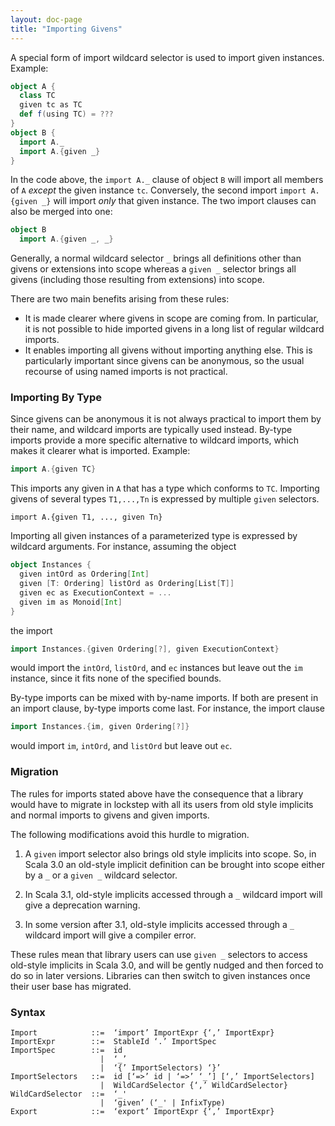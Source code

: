 ```yaml
---
layout: doc-page
title: "Importing Givens"
---
```


A special form of import wildcard selector is used to import given instances. Example:
```scala
object A {
  class TC
  given tc as TC
  def f(using TC) = ???
}
object B {
  import A._
  import A.{given _}
}
```
In the code above, the `import A._` clause of object `B` will import all members
of `A` _except_ the given instance `tc`. Conversely, the second import `import A.{given _}` will import _only_ that given instance.
The two import clauses can also be merged into one:
```scala
object B
  import A.{given _, _}
```

Generally, a normal wildcard selector `_` brings all definitions other than givens or extensions into scope
whereas a `given _` selector brings all givens (including those resulting from extensions) into scope.

There are two main benefits arising from these rules:

 - It is made clearer where givens in scope are coming from.
   In particular, it is not possible to hide imported givens in a long list of regular wildcard imports.
 - It enables importing all givens
   without importing anything else. This is particularly important since givens
   can be anonymous, so the usual recourse of using named imports is not
   practical.

### Importing By Type

Since givens can be anonymous it is not always practical to import them by their name, and wildcard imports are typically used instead. By-type imports provide a more specific alternative to wildcard imports, which makes it clearer what is imported. Example:

```scala
import A.{given TC}
```
This imports any given in `A` that has a type which conforms to `TC`. Importing givens of several types `T1,...,Tn`
is expressed by multiple `given` selectors.
```
import A.{given T1, ..., given Tn}
```
Importing all given instances of a parameterized type is expressed by wildcard arguments.
For instance, assuming the object
```scala
object Instances {
  given intOrd as Ordering[Int]
  given [T: Ordering] listOrd as Ordering[List[T]]
  given ec as ExecutionContext = ...
  given im as Monoid[Int]
}
```
the import
```scala
import Instances.{given Ordering[?], given ExecutionContext}
```
would import the `intOrd`, `listOrd`, and `ec` instances but leave out the `im` instance, since it fits none of the specified bounds.

By-type imports can be mixed with by-name imports. If both are present in an import clause, by-type imports come last. For instance, the import clause
```scala
import Instances.{im, given Ordering[?]}
```
would import `im`, `intOrd`, and `listOrd` but leave out `ec`.

<!--
Bounded wildcard selectors also work for normal imports and exports. For instance, consider the following `enum` definition:
```scala
enum Color {
  case Red, Green, Blue, Magenta

  def isPrimary(c: Color): Boolean = ...
}
export Color.{_: Color}
```
The export clause makes all four `Color` values available as unqualified constants, but
leaves the `isPrimary` method alone.
-->

### Migration

The rules for imports stated above have the consequence that a library
would have to migrate in lockstep with all its users from old style implicits and
normal imports to givens and given imports.

The following modifications avoid this hurdle to migration.

 1. A `given` import selector also brings old style implicits into scope. So, in Scala 3.0
    an old-style implicit definition can be brought into scope either by a `_` or a `given _` wildcard selector.

 2. In Scala 3.1, old-style implicits accessed through a `_` wildcard import will give a deprecation warning.

 3. In some version after 3.1, old-style implicits accessed through a `_` wildcard import will give a compiler error.

These rules mean that library users can use `given _` selectors to access old-style implicits in Scala 3.0,
and will be gently nudged and then forced to do so in later versions. Libraries can then switch to
given instances once their user base has migrated.

### Syntax

```
Import            ::=  ‘import’ ImportExpr {‘,’ ImportExpr}
ImportExpr        ::=  StableId ‘.’ ImportSpec
ImportSpec        ::=  id
                    |  ‘_’
                    |  ‘{’ ImportSelectors) ‘}’
ImportSelectors   ::=  id [‘=>’ id | ‘=>’ ‘_’] [‘,’ ImportSelectors]
                    |  WildCardSelector {‘,’ WildCardSelector}
WildCardSelector  ::=  ‘_'
                    |  ‘given’ (‘_' | InfixType)
Export            ::=  ‘export’ ImportExpr {‘,’ ImportExpr}
```